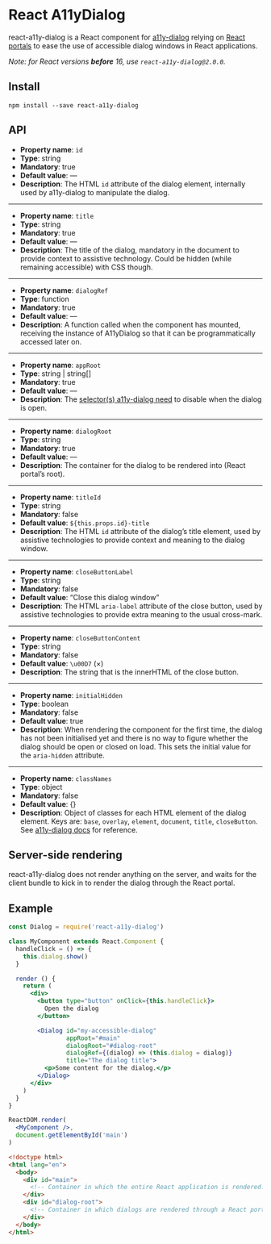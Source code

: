 # React A11yDialog

react-a11y-dialog is a React component for [a11y-dialog](https://github.com/edenspiekermann/a11y-dialog) relying on [React portals](https://reactjs.org/docs/portals.html) to ease the use of accessible dialog windows in React applications.

*Note: for React versions **before** 16, use `react-a11y-dialog@2.0.0`.*

## Install

```
npm install --save react-a11y-dialog
```

## API

* **Property name**: `id`
* **Type**: string
* **Mandatory**: true
* **Default value**: —
* **Description**: The HTML `id` attribute of the dialog element, internally used by a11y-dialog to manipulate the dialog.

---

* **Property name**: `title`
* **Type**: string
* **Mandatory**: true
* **Default value**: —
* **Description**: The title of the dialog, mandatory in the document to provide context to assistive technology. Could be hidden (while remaining accessible) with CSS though.

---

* **Property name**: `dialogRef`
* **Type**: function
* **Mandatory**: true
* **Default value**: —
* **Description**: A function called when the component has mounted, receiving the instance of A11yDialog so that it can be programmatically accessed later on.

---

* **Property name**: `appRoot`
* **Type**: string | string[]
* **Mandatory**: true
* **Default value**: —
* **Description**: The [selector(s) a11y-dialog need](http://edenspiekermann.github.io/a11y-dialog/#javascript-instantiation) to disable when the dialog is open.

---

* **Property name**: `dialogRoot`
* **Type**: string
* **Mandatory**: true
* **Default value**: —
* **Description**: The container for the dialog to be rendered into (React portal’s root).

---

* **Property name**: `titleId`
* **Type**: string
* **Mandatory**: false
* **Default value**: `${this.props.id}-title`
* **Description**: The HTML `id` attribute of the dialog’s title element, used by assistive technologies to provide context and meaning to the dialog window.

---

* **Property name**: `closeButtonLabel`
* **Type**: string
* **Mandatory**: false
* **Default value**: “Close this dialog window”
* **Description**:  The HTML `aria-label` attribute of the close button, used by assistive technologies to provide extra meaning to the usual cross-mark.

---

* **Property name**: `closeButtonContent`
* **Type**: string
* **Mandatory**: false
* **Default value**: `\u00D7` (×)
* **Description**: The string that is the innerHTML of the close button.

---

* **Property name**: `initialHidden`
* **Type**: boolean
* **Mandatory**: false
* **Default value**: true
* **Description**: When rendering the component for the first time, the dialog has not been initialised yet and there is no way to figure whether the dialog should be open or closed on load. This sets the initial value for the `aria-hidden` attribute.

---

* **Property name**: `classNames`
* **Type**: object
* **Mandatory**: false
* **Default value**: {}
* **Description**: Object of classes for each HTML element of the dialog element. Keys are: `base`, `overlay`, `element`, `document`, `title`, `closeButton`. See [a11y-dialog docs](http://edenspiekermann.github.io/a11y-dialog/#expected-dom-structure) for reference.

## Server-side rendering

react-a11y-dialog does not render anything on the server, and waits for the client bundle to kick in to render the dialog through the React portal.

## Example

```jsx
const Dialog = require('react-a11y-dialog')

class MyComponent extends React.Component {
  handleClick = () => {
    this.dialog.show()
  }

  render () {
    return (
      <div>
        <button type="button" onClick={this.handleClick}>
          Open the dialog
        </button>

        <Dialog id="my-accessible-dialog"
                appRoot="#main"
                dialogRoot="#dialog-root"
                dialogRef={(dialog) => (this.dialog = dialog)}
                title="The dialog title">
          <p>Some content for the dialog.</p>
        </Dialog>
      </div>
    )
  }
}

ReactDOM.render(
  <MyComponent />,
  document.getElementById('main')
)
```

```html
<!doctype html>
<html lang="en">
  <body>
    <div id="main">
      <!-- Container in which the entire React application is rendered. -->
    </div>
    <div id="dialog-root">
      <!-- Container in which dialogs are rendered through a React portal. -->
    </div>
  </body>
</html>
```
